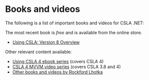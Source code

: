 # Books and videos

The following is a list of important books and videos for CSLA .NET:

The most recent book is _free_ and is available from the online store.

* [Using CSLA: Version 8 Overview](https://store.lhotka.net/using-csla-version-8-overview)

Other relevant content available:

* [Using CSLA 4 ebook series](http://store.lhotka.net/using-csla-4-all-books) (covers CSLA 4)
* [CSLA 4 MVVM video series](http://store.lhotka.net/csla-4-mvvm-video-series) (covers CSLA 3.8 and 4)
* [Other books and videos by Rockford Lhotka](http://store.lhotka.net)

